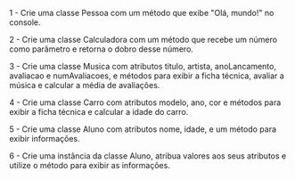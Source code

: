 1 - Crie uma classe Pessoa com um método que exibe "Olá, mundo!" no console.

2 - Crie uma classe Calculadora com um método que recebe um número como parâmetro
e retorna o dobro desse número.

3 - Crie uma classe Musica com atributos titulo, artista, anoLancamento, avaliacao
e numAvaliacoes, e métodos para exibir a ficha técnica, avaliar a música e 
calcular a média de avaliações.

4 - Crie uma classe Carro com atributos modelo, ano, cor e métodos para exibir a ficha
técnica e calcular a idade do carro.

5 - Crie uma classe Aluno com atributos nome, idade, e um método para exibir informações.

6 - Crie uma instância da classe Aluno, atribua valores aos seus atributos e utilize o
método para exibir as informações.
